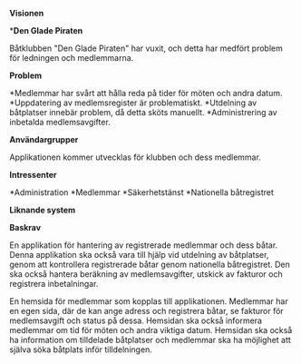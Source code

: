 **Visionen**

***Den Glade Piraten**

Båtklubben "Den Glade Piraten" har vuxit, och detta har medfört problem för ledningen och medlemmarna.

****Problem****

*Medlemmar har svårt att hålla reda på tider för möten och andra datum.
*Uppdatering av medlemsregister är problematiskt.
*Utdelning av båtplatser innebär problem, då detta sköts manuellt.
*Administrering av inbetalda medlemsavgifter.


****Användargrupper****

Applikationen kommer utvecklas för klubben och dess medlemmar.

****Intressenter****

*Administration
*Medlemmar
*Säkerhetstänst
*Nationella båtregistret

****Liknande system****



****Baskrav****

En applikation för hantering av registrerade medlemmar och dess båtar. Denna applikation
ska också vara till hjälp vid utdelning av båtplatser, genom att kontrollera registrerade båtar genom nationella båtregistret.
Den ska också hantera beräkning av medlemsavgifter, utskick av fakturor och registrera inbetalningar.

En hemsida för medlemmar som kopplas till applikationen. Medlemmar har en egen sida, där de kan
ange adress och registrera båtar, se fakturor för medlemsavgift och status på dessa. Hemsidan ska också informera medlemmar om
tid för möten och andra viktiga datum. Hemsidan ska också ha information om tilldelade båtplatser och medlemmar ska ha möjlighet att
själva söka båtplats inför tilldelningen.

